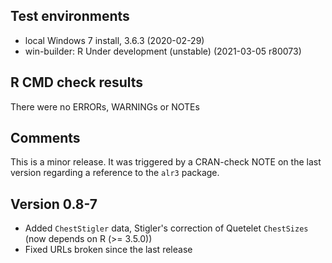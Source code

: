 ## Test environments
* local Windows 7 install, 3.6.3 (2020-02-29)
* win-builder: R Under development (unstable) (2021-03-05 r80073)

## R CMD check results
There were no ERRORs, WARNINGs or NOTEs 
  
## Comments

This is a minor release.  It was triggered by a CRAN-check NOTE on the last version
regarding a reference to the `alr3` package.

## Version 0.8-7 

* Added `ChestStigler` data, Stigler's correction of Quetelet `ChestSizes` (now depends on R (>= 3.5.0))
* Fixed URLs broken since the last release
